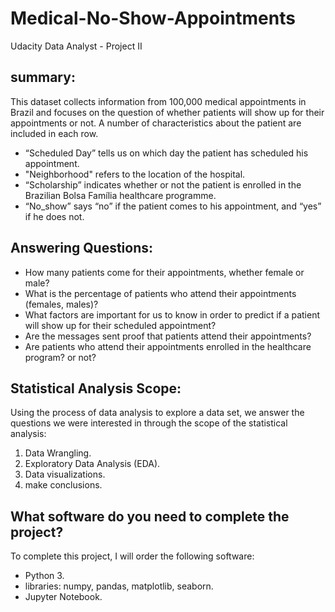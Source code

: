 # Medical-No-Show-Appointments
Udacity Data Analyst - Project II
## summary:
This dataset collects information from 100,000 medical appointments in Brazil and focuses on the question of whether patients will show up for their appointments or not. A number of characteristics about the patient are included in each row.
- “Scheduled Day” tells us on which day the patient has scheduled his appointment.
- "Neighborhood" refers to the location of the hospital.
- “Scholarship” indicates whether or not the patient is enrolled in the Brazilian Bolsa Família healthcare programme.
- “No_show” says “no” if the patient comes to his appointment, and “yes” if he does not.
## Answering Questions:
- How many patients come for their appointments, whether female or male?
- What is the percentage of patients who attend their appointments (females, males)?
- What factors are important for us to know in order to predict if a patient will show up for their scheduled appointment?
- Are the messages sent proof that patients attend their appointments?
- Are patients who attend their appointments enrolled in the healthcare program? or not?
## Statistical Analysis Scope:
Using the process of data analysis to explore a data set, we answer the questions we were interested in through the scope of the statistical analysis:
1. Data Wrangling.
2. Exploratory Data Analysis (EDA).
3. Data visualizations.
4. make conclusions.
## What software do you need to complete the project?
To complete this project, I will order the following software:
- Python 3. 
- libraries: numpy, pandas, matplotlib, seaborn.
- Jupyter Notebook.
